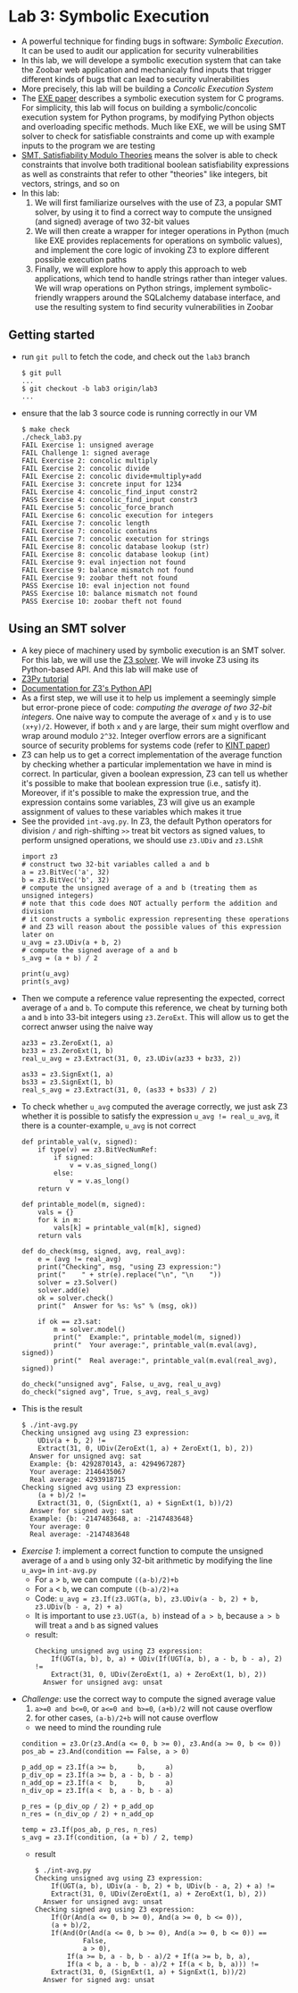 # Lab 3: Symbolic Execution
- A powerful technique for finding bugs in software: *Symbolic Execution*. It can be used to audit our application for security vulnerabilities
- In this lab, we will develope a symbolic execution system that can take the Zoobar web application and mechanicaly find inputs that trigger different kinds of bugs that can lead to security vulnerabilities
- More precisely, this lab will be building a *Concolic Execution System*
- The [EXE paper](https://css.csail.mit.edu/6.858/2022/readings/exe.pdf) describes a symbolic execution system for C programs. For simplicity, this lab will focus on building a symbolic/concolic execution system for Python programs, by modifying Python objects and overloading specific methods. Much like EXE, we will be using SMT solver to check for satisfiable constraints and come up with example inputs to the program we are testing
- [SMT, Satisfiability Modulo Theories](https://en.wikipedia.org/wiki/Satisfiability_Modulo_Theories) means the solver is able to check constraints that involve both traditional boolean satisfiability expressions as well as constraints that refer to other "theories" like integers, bit vectors, strings, and so on
- In this lab:
    1. We will first familiarize ourselves with the use of Z3, a popular SMT solver, by using it to find a correct way to compute the unsigned (and signed) average of two 32-bit values
    2. We will then create a wrapper for integer operations in Python (much like EXE provides replacements for operations on symbolic values), and implement the core logic of invoking Z3 to explore different possible execution paths
    3. Finally, we will explore how to apply this approach to web applications, which tend to handle strings rather than integer values. We will wrap operations on Python strings, implement symbolic-friendly wrappers around the SQLalchemy database interface, and use the resulting system to find security vulnerabilities in Zoobar

## Getting started
- run `git pull` to fetch the code, and check out the `lab3` branch
    ```
    $ git pull
    ...
    $ git checkout -b lab3 origin/lab3
    ...
    ```
- ensure that the lab 3 source code is running correctly in our VM
    ```
    $ make check
    ./check_lab3.py
    FAIL Exercise 1: unsigned average
    FAIL Challenge 1: signed average
    FAIL Exercise 2: concolic multiply
    FAIL Exercise 2: concolic divide
    FAIL Exercise 2: concolic divide+multiply+add
    FAIL Exercise 3: concrete input for 1234
    FAIL Exercise 4: concolic_find_input constr2
    PASS Exercise 4: concolic_find_input constr3
    FAIL Exercise 5: concolic_force_branch
    FAIL Exercise 6: concolic execution for integers
    FAIL Exercise 7: concolic length
    FAIL Exercise 7: concolic contains
    FAIL Exercise 7: concolic execution for strings
    FAIL Exercise 8: concolic database lookup (str)
    FAIL Exercise 8: concolic database lookup (int)
    FAIL Exercise 9: eval injection not found
    FAIL Exercise 9: balance mismatch not found
    FAIL Exercise 9: zoobar theft not found
    PASS Exercise 10: eval injection not found
    PASS Exercise 10: balance mismatch not found
    PASS Exercise 10: zoobar theft not found
    ```

## Using an SMT solver
- A key piece of machinery used by symbolic execution is an SMT solver. For this lab, we will use the [Z3 solver](https://github.com/Z3Prover/z3). We will invoke Z3 using its Python-based API. And this lab will make use of 
- [Z3Py tutorial](https://ericpony.github.io/z3py-tutorial/guide-examples.htm)
- [Documentation for Z3's Python API](https://z3prover.github.io/api/html/namespacez3py.html)
- As a first step, we will use it to help us implement a seemingly simple but error-prone piece of code: *computing the average of two 32-bit integers*. One naive way to compute the average of `x` and `y` is to use `(x+y)/2`. However, if both `x` and `y` are large, their sum might overflow and wrap around modulo `2^32`. Integer overflow errors are a significant source of security problems for systems code (refer to [KINT paper](https://people.csail.mit.edu/nickolai/papers/wang-kint-2013-06-24.pdf))
- Z3 can help us to get a correct implementation of the average function by checking whether a particular implementation we have in mind is correct. In particular, given a boolean expression, Z3 can tell us whether it's possible to make that boolean expression true (i.e., satisfy it). Moreover, if it's possible to make the expression true, and the expression contains some variables, Z3 will give us an example assignment of values to these variables which makes it true
- See the provided `int-avg.py`. In Z3, the default Python operators for division `/` and righ-shifting `>>` treat bit vectors as signed values, to perform unsigned operations, we should use `z3.UDiv` and `z3.LShR`
    ```
    import z3
    # construct two 32-bit variables called a and b
    a = z3.BitVec('a', 32)
    b = z3.BitVec('b', 32)
    # compute the unsigned average of a and b (treating them as unsigned integers)
    # note that this code does NOT actually perform the addition and division
    # it constructs a symbolic expression representing these operations
    # and Z3 will reason about the possible values of this expression later on
    u_avg = z3.UDiv(a + b, 2)
    # compute the signed average of a and b
    s_avg = (a + b) / 2
    
    print(u_avg)
    print(s_avg)
    ```
- Then we compute a reference value representing the expected, correct average of `a` and `b`. To compute this reference, we cheat by turning both `a` and `b` into 33-bit integers using `z3.ZeroExt`. This will allow us to get the correct anwser using the naive way
    ```
    az33 = z3.ZeroExt(1, a)
    bz33 = z3.ZeroExt(1, b)
    real_u_avg = z3.Extract(31, 0, z3.UDiv(az33 + bz33, 2))

    as33 = z3.SignExt(1, a)
    bs33 = z3.SignExt(1, b)
    real_s_avg = z3.Extract(31, 0, (as33 + bs33) / 2)
    ```
- To check whether `u_avg` computed the average correctly, we just ask Z3 whether it is possible to satisfy the expression `u_avg != real_u_avg`, it there is a counter-example, `u_avg` is not correct
    ```
    def printable_val(v, signed):
        if type(v) == z3.BitVecNumRef:
            if signed:
                v = v.as_signed_long()
            else:
                v = v.as_long()
        return v

    def printable_model(m, signed):
        vals = {}
        for k in m:
            vals[k] = printable_val(m[k], signed)
        return vals

    def do_check(msg, signed, avg, real_avg):
        e = (avg != real_avg)
        print("Checking", msg, "using Z3 expression:")
        print("    " + str(e).replace("\n", "\n    "))
        solver = z3.Solver()
        solver.add(e)
        ok = solver.check()
        print("  Answer for %s: %s" % (msg, ok))

        if ok == z3.sat:
            m = solver.model()
            print("  Example:", printable_model(m, signed))
            print("  Your average:", printable_val(m.eval(avg), signed))
            print("  Real average:", printable_val(m.eval(real_avg), signed))

    do_check("unsigned avg", False, u_avg, real_u_avg)
    do_check("signed avg", True, s_avg, real_s_avg)
    ```
- This is the result
    ```
    $ ./int-avg.py 
    Checking unsigned avg using Z3 expression:
        UDiv(a + b, 2) !=
        Extract(31, 0, UDiv(ZeroExt(1, a) + ZeroExt(1, b), 2))
      Answer for unsigned avg: sat
      Example: {b: 4292870143, a: 4294967287}
      Your average: 2146435067
      Real average: 4293918715
    Checking signed avg using Z3 expression:
        (a + b)/2 !=
        Extract(31, 0, (SignExt(1, a) + SignExt(1, b))/2)
      Answer for signed avg: sat
      Example: {b: -2147483648, a: -2147483648}
      Your average: 0
      Real average: -2147483648
    ```
- *Exercise 1*: implement a correct function to compute the unsigned average of `a` and `b` using only 32-bit arithmetic by modifying the line `u_avg=` in `int-avg.py`
    - For `a` > `b`, we can compute `((a-b)/2)+b`
    - For `a` < `b`, we can compute `((b-a)/2)+a`
    - Code: `u_avg = z3.If(z3.UGT(a, b), z3.UDiv(a - b, 2) + b, z3.UDiv(b - a, 2) + a)`
    - It is important to use `z3.UGT(a, b)` instead of `a > b`, because `a > b` will treat `a` and `b` as signed values
    - result:
        ```
        Checking unsigned avg using Z3 expression:
            If(UGT(a, b), b, a) + UDiv(If(UGT(a, b), a - b, b - a), 2) !=
            Extract(31, 0, UDiv(ZeroExt(1, a) + ZeroExt(1, b), 2))
          Answer for unsigned avg: unsat
        ```
- *Challenge*: use the correct way to compute the signed average value
    1. `a>=0 and b<=0`, or `a<=0 and b>=0`, `(a+b)/2` will not cause overflow
    2. for other cases, `(a-b)/2+b` will not cause overflow
    - we need to mind the rounding rule
    ```
    condition = z3.Or(z3.And(a <= 0, b >= 0), z3.And(a >= 0, b <= 0))
    pos_ab = z3.And(condition == False, a > 0)

    p_add_op = z3.If(a >= b,     b,     a)
    p_div_op = z3.If(a >= b, a - b, b - a)
    n_add_op = z3.If(a <  b,     b,     a)
    n_div_op = z3.If(a <  b, a - b, b - a)

    p_res = (p_div_op / 2) + p_add_op
    n_res = (n_div_op / 2) + n_add_op

    temp = z3.If(pos_ab, p_res, n_res)
    s_avg = z3.If(condition, (a + b) / 2, temp)
    ```
    - result
        ```
        $ ./int-avg.py 
        Checking unsigned avg using Z3 expression:
            If(UGT(a, b), UDiv(a - b, 2) + b, UDiv(b - a, 2) + a) !=
            Extract(31, 0, UDiv(ZeroExt(1, a) + ZeroExt(1, b), 2))
          Answer for unsigned avg: unsat
        Checking signed avg using Z3 expression:
            If(Or(And(a <= 0, b >= 0), And(a >= 0, b <= 0)),
            (a + b)/2,
            If(And(Or(And(a <= 0, b >= 0), And(a >= 0, b <= 0)) ==
                    False,
                    a > 0),
                If(a >= b, a - b, b - a)/2 + If(a >= b, b, a),
                If(a < b, a - b, b - a)/2 + If(a < b, b, a))) !=
            Extract(31, 0, (SignExt(1, a) + SignExt(1, b))/2)
          Answer for signed avg: unsat
        ```
